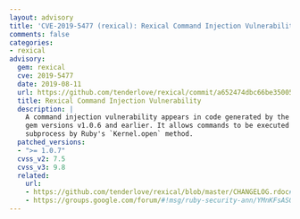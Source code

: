```yaml
---
layout: advisory
title: 'CVE-2019-5477 (rexical): Rexical Command Injection Vulnerability'
comments: false
categories:
- rexical
advisory:
  gem: rexical
  cve: 2019-5477
  date: 2019-08-11
  url: https://github.com/tenderlove/rexical/commit/a652474dbc66be350055db3e8f9b3a7b3fd75926
  title: Rexical Command Injection Vulnerability
  description: |
    A command injection vulnerability appears in code generated by the Rexical
    gem versions v1.0.6 and earlier. It allows commands to be executed in a
    subprocess by Ruby's `Kernel.open` method.
  patched_versions:
  - ">= 1.0.7"
  cvss_v2: 7.5
  cvss_v3: 9.8
  related:
    url:
    - https://github.com/tenderlove/rexical/blob/master/CHANGELOG.rdoc#107--2019-08-06
    - https://groups.google.com/forum/#!msg/ruby-security-ann/YMnKFsASOAE/Fw3ocLI0BQAJ
---
```

